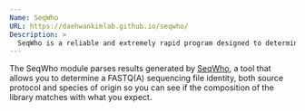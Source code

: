```yaml
---
Name: SeqWho
URL: https://daehwankimlab.github.io/seqwho/
Description: >
  SeqWho is a reliable and extremely rapid program designed to determine a FASTQ(A) sequencing file identity, both source protocol and species of origin.
---
```


The SeqWho module parses results generated by
[SeqWho](https://daehwankimlab.github.io/seqwho/),
a tool that allows you to determine a FASTQ(A) sequencing file identity, both source protocol and species of origin so you can see if the composition of
the library matches with what you expect.
